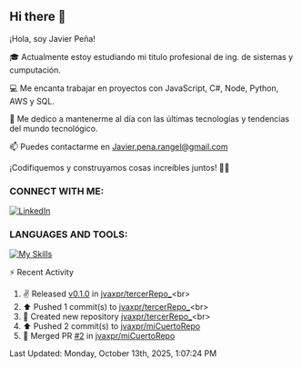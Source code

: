 ## Hi there 👋

¡Hola, soy Javier Peña!

🎓 Actualmente estoy estudiando mi titulo profesional de ing. de sistemas y cumputación.

💻 Me encanta trabajar en proyectos con JavaScript, C#, Node, Python, AWS y SQL.

🚀 Me dedico a mantenerme al día con las últimas tecnologías y tendencias del mundo tecnológico.

📫 Puedes contactarme en Javier.pena.rangel@gmail.com 

¡Codifiquemos y construyamos cosas increíbles juntos! 👨‍💻


### CONNECT WITH ME:


[![LinkedIn](https://img.shields.io/badge/LinkedIn-Javier_Peña-0077B5?style=for-the-badge&logo=linkedin&logoColor=white)](https://www.linkedin.com/in/jvaxpr)


### LANGUAGES AND TOOLS:

[![My Skills](https://skillicons.dev/icons?i=js,cs,git,py,mysql,aws)](https://skillicons.dev)


⚡ Recent Activity
<!--RECENT_ACTIVITY:start-->
1. ✌️ Released [v0.1.0](https://github.com/jvaxpr/tercerRepo_/releases/tag/v0.1.0) in [jvaxpr/tercerRepo_](https://github.com/jvaxpr/tercerRepo_)<br>
2. ⬆️ Pushed 1 commit(s) to [jvaxpr/tercerRepo_](https://github.com/jvaxpr/tercerRepo_)<br>
3. 📔 Created new repository [jvaxpr/tercerRepo_](https://github.com/jvaxpr/tercerRepo_)<br>
4. ⬆️ Pushed 2 commit(s) to [jvaxpr/miCuertoRepo](https://github.com/jvaxpr/miCuertoRepo)<br>
5. 🎉 Merged PR [#2](https://github.com/jvaxpr/miCuertoRepo/pull/2) in [jvaxpr/miCuertoRepo](https://github.com/jvaxpr/miCuertoRepo)<br>
<!--RECENT_ACTIVITY:end-->
<!--RECENT_ACTIVITY:last_update-->
Last Updated: Monday, October 13th, 2025, 1:07:24 PM
<!--RECENT_ACTIVITY:last_update_end-->
